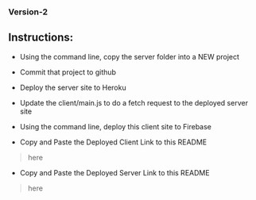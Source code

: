 ### Version-2

## Instructions:
- Using the command line, copy the server folder into a NEW project
- Commit that project to github
- Deploy the server site to Heroku

- Update the client/main.js to do a fetch request to the deployed server site
- Using the command line, deploy this client site to Firebase

- Copy and Paste the Deployed Client Link to this README
> here

- Copy and Paste the Deployed Server Link to this README
> here
